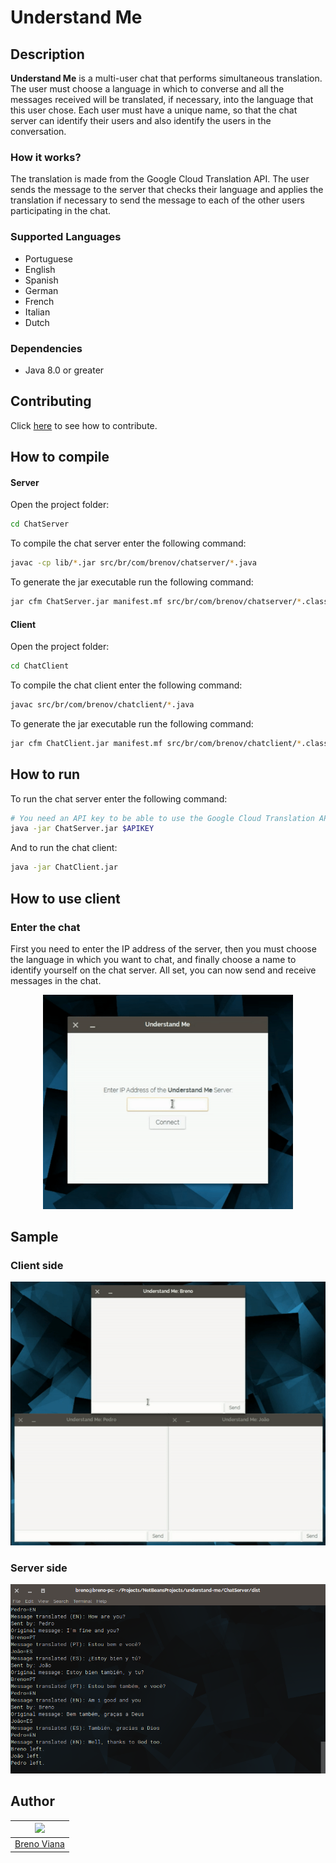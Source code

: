 # Understand Me

## Description

**Understand Me** is a multi-user chat that performs simultaneous translation. The user must choose a language in which to converse and all the messages received will be translated, if necessary, into the language that this user chose. Each user must have a unique name, so that the chat server can identify their users and also identify the users in the conversation.

### How it works?

The translation is made from the Google Cloud Translation API. The user sends the message to the server that checks their language and applies the translation if necessary to send the message to each of the other users participating in the chat.

### Supported Languages

- Portuguese
- English
- Spanish
- German
- French
- Italian
- Dutch

### Dependencies

- Java 8.0 or greater

## Contributing

Click [here](CONTRIBUTING.md) to see how to contribute.

## How to compile

#### Server

Open the project folder:

```bash
cd ChatServer
```

To compile the chat server enter the following command:

```bash
javac -cp lib/*.jar src/br/com/brenov/chatserver/*.java
```

To generate the jar executable run the following command:

```bash
jar cfm ChatServer.jar manifest.mf src/br/com/brenov/chatserver/*.class
```

#### Client

Open the project folder:

```bash
cd ChatClient
```

To compile the chat client enter the following command:

```bash
javac src/br/com/brenov/chatclient/*.java
```

To generate the jar executable run the following command:

```bash
jar cfm ChatClient.jar manifest.mf src/br/com/brenov/chatclient/*.class
```

## How to run

To run the chat server enter the following command:

```bash
# You need an API key to be able to use the Google Cloud Translation API
java -jar ChatServer.jar $APIKEY
```

And to run the chat client:

```bash
java -jar ChatClient.jar
```

## How to use client

### Enter the chat

First you need to enter the IP address of the server, then you must choose the language in which you want to chat, and finally choose a name to identify yourself on the chat server. All set, you can now send and receive messages in the chat.

<p align="center"><img src ="img/entering-chat.gif" width="400px"></p>

## Sample

### Client side

<p align="center"><img src ="img/conversation.gif"/></p>

### Server side

<p align="center"><img src ="img/server.png" width="600px"/></p>

## Author

[<img src="https://avatars2.githubusercontent.com/u/17532418?v=3&s=400" width="100"/>](https://github.com/brenov) |
---|
[Breno Viana](https://github.com/brenov) |
